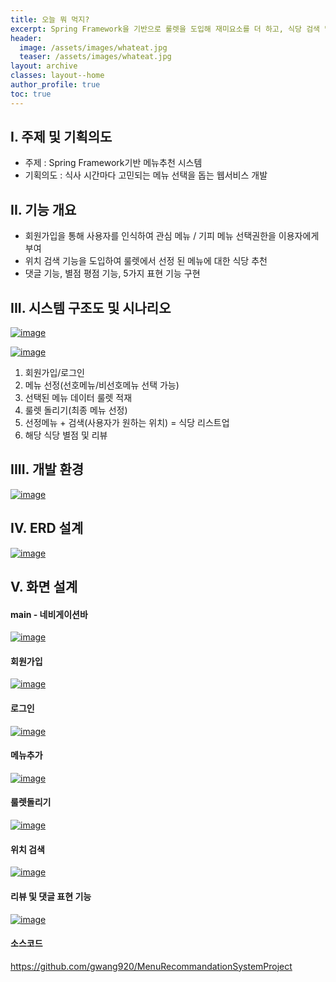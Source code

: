 ```yaml
---
title: 오늘 뭐 먹지?
excerpt: Spring Framework을 기반으로 룰렛을 도입해 재미요소를 더 하고, 식당 검색 및 평점/리뷰 기능을 도입해 식당을 추천해주는 웹 서비스
header:
  image: /assets/images/whateat.jpg
  teaser: /assets/images/whateat.jpg
layout: archive
classes: layout--home
author_profile: true
toc: true
---
```


## I. 주제 및 기획의도

- 주제 : Spring Framework기반 메뉴추천 시스템
- 기획의도 : 식사 시간마다 고민되는 메뉴 선택을 돕는 웹서비스 개발



## II. 기능 개요

- 회원가입을 통해 사용자를 인식하여 관심 메뉴 / 기피 메뉴 선택권한을 이용자에게 부여
- 위치 검색 기능을 도입하여 룰렛에서 선정 된 메뉴에 대한 식당 추천
- 댓글 기능, 별점 평점 기능, 5가지 표현 기능 구현



## III. 시스템 구조도 및 시나리오

[![image](https://user-images.githubusercontent.com/49560745/101629531-d9ca8180-3a64-11eb-9787-5cfe40075abd.png)](https://user-images.githubusercontent.com/49560745/101629531-d9ca8180-3a64-11eb-9787-5cfe40075abd.png)

[![image](https://user-images.githubusercontent.com/49560745/102046855-861eb600-3e1f-11eb-91fa-54911180a94c.png)](https://user-images.githubusercontent.com/49560745/102046855-861eb600-3e1f-11eb-91fa-54911180a94c.png)

1. 회원가입/로그인
2. 메뉴 선정(선호메뉴/비선호메뉴 선택 가능)
3. 선택된 메뉴 데이터 룰렛 적재
4. 룰렛 돌리기(최종 메뉴 선정)
5. 선정메뉴 + 검색(사용자가 원하는 위치) = 식당 리스트업
6. 해당 식당 별점 및 리뷰



## IIII. 개발 환경

[![image](https://user-images.githubusercontent.com/49560745/101629583-efd84200-3a64-11eb-9793-8a3312ee1664.png)](https://user-images.githubusercontent.com/49560745/101629583-efd84200-3a64-11eb-9793-8a3312ee1664.png)



## IV. ERD 설계

[![image](https://user-images.githubusercontent.com/49560745/101631109-2dd66580-3a67-11eb-8ee2-5a6c955b6d58.png)](https://user-images.githubusercontent.com/49560745/101631109-2dd66580-3a67-11eb-8ee2-5a6c955b6d58.png)

## V. 화면 설계

#### main - 네비게이션바

[![image](https://user-images.githubusercontent.com/49560745/101631569-e56b7780-3a67-11eb-8841-f1237112aaa9.png)](https://user-images.githubusercontent.com/49560745/101631569-e56b7780-3a67-11eb-8841-f1237112aaa9.png)

#### 회원가입

[![image](https://user-images.githubusercontent.com/49560745/101631642-046a0980-3a68-11eb-86f7-a9970b52fa7a.png)](https://user-images.githubusercontent.com/49560745/101631642-046a0980-3a68-11eb-86f7-a9970b52fa7a.png)

#### 로그인

[![image](https://user-images.githubusercontent.com/49560745/101631612-f4522a00-3a67-11eb-920e-a5bca6ef3af9.png)](https://user-images.githubusercontent.com/49560745/101631612-f4522a00-3a67-11eb-920e-a5bca6ef3af9.png)

#### 메뉴추가

[![image](https://user-images.githubusercontent.com/49560745/101631717-26638c00-3a68-11eb-9066-9d6291afc9d6.png)](https://user-images.githubusercontent.com/49560745/101631717-26638c00-3a68-11eb-9066-9d6291afc9d6.png)

#### 룰렛돌리기

[![image](https://user-images.githubusercontent.com/49560745/101631860-63c81980-3a68-11eb-820b-9bd412e98bb2.png)](https://user-images.githubusercontent.com/49560745/101631860-63c81980-3a68-11eb-820b-9bd412e98bb2.png)

#### 위치 검색

[![image](https://user-images.githubusercontent.com/49560745/101631896-74788f80-3a68-11eb-9260-2cacc51facf3.png)](https://user-images.githubusercontent.com/49560745/101631896-74788f80-3a68-11eb-9260-2cacc51facf3.png)

#### 리뷰 및 댓글 표현 기능

[![image](https://user-images.githubusercontent.com/49560745/101631953-865a3280-3a68-11eb-9814-5251fb7777da.png)](https://user-images.githubusercontent.com/49560745/101631953-865a3280-3a68-11eb-9814-5251fb7777da.png)



#### 소스코드

https://github.com/gwang920/MenuRecommandationSystemProject